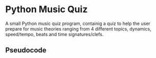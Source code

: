 # Python Music Quiz
A small Python music quiz program, containig a quiz to help the user prepare for music theories ranging from 4 different topics, dynamics, speed/tempo, beats and time signatures/clefs.

## Pseudocode
